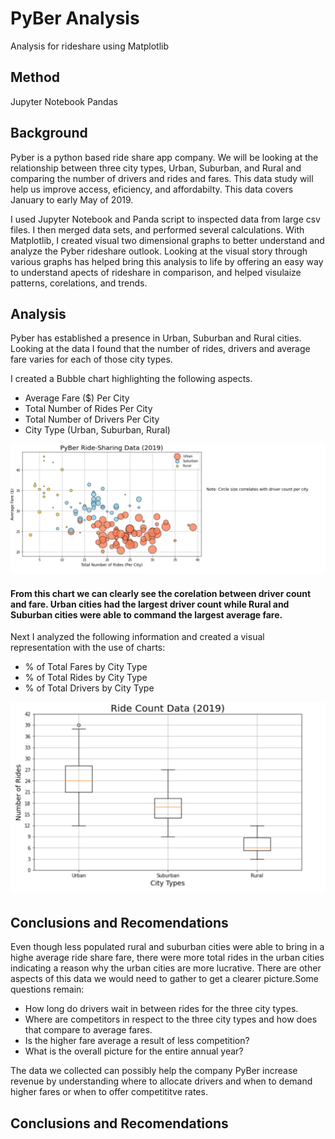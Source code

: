 # PyBer Analysis
Analysis for rideshare using Matplotlib

## Method
Jupyter Notebook
Pandas

## Background

Pyber is a python based ride share app company. We will be looking at the relationship between three city types, Urban, Suburban, and Rural and comparing the number of drivers and rides and fares. This data study will help us improve access, eficiency, and affordabilty. This data covers January to early May of 2019. 

I used Jupyter Notebook and Panda script to inspected data from large csv files. I then merged data sets, and performed several calculations. With Matplotlib, I created visual two dimensional graphs to better understand and analyze the Pyber rideshare outlook. Looking at the visual story through various graphs has helped bring this analysis to life by offering an easy way to understand apects of rideshare in comparison, and helped visulaize patterns, corelations, and trends.  


## Analysis

Pyber has established a presence in Urban, Suburban and Rural cities. Looking at the data I found that the number of rides, drivers and average fare varies for each of those city types.

I created a Bubble chart highlighting the following aspects. 
* Average Fare ($) Per City
* Total Number of Rides Per City
* Total Number of Drivers Per City
* City Type (Urban, Suburban, Rural)

![bubble_1](https://github.com/Solrys/PyBer_Analysis/blob/main/resources/Screen%20Shot%202020-12-20%20at%208.28.32%20PM.png)

#### From this chart we can clearly see the corelation between driver count and fare. Urban cities had the largest driver count while Rural and Suburban cities were able to command the largest average fare. 


Next I analyzed the following information and created a visual representation with the use of charts:
* % of Total Fares by City Type
* % of Total Rides by City Type
* % of Total Drivers by City Type

![plot](https://github.com/Solrys/PyBer_Analysis/blob/main/resources/Screen%20Shot%202020-12-20%20at%208.29.09%20PM.png)





## Conclusions and Recomendations
Even though less populated rural and suburban cities were able to bring in a highe average ride share fare, there were more total rides in the urban cities indicating a reason why the urban cities are more lucrative. There are other aspects of this data we would need to gather to get a clearer picture.Some questions remain:
* How long do drivers wait in between rides for the three city types. 
* Where are competitors in respect to the three city types and how does that compare to average fares. 
* Is the higher fare average a result of less competition?
* What is the overall picture for the entire annual year?

The data we collected can possibly help the company PyBer increase revenue by understanding where to allocate drivers and when to demand higher fares or when to offer competititve rates. 


## Conclusions and Recomendations

